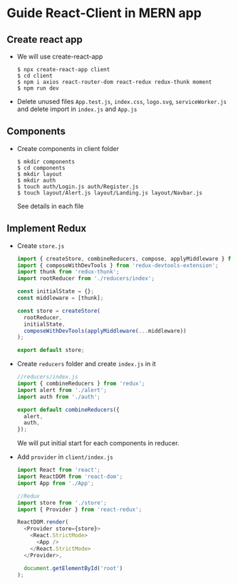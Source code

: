 # Guide React-Client in MERN app

## Create react app

- We will use create-react-app
  ```
  $ npx create-react-app client
  $ cd client
  $ npm i axios react-router-dom react-redux redux-thunk moment
  $ npm run dev
  ```
- Delete unused files `App.test.js`, `index.css`, `logo.svg`, `serviceWorker.js` and delete import in `index.js` and `App.js`
  
## Components
- Create components in client folder
  ```
  $ mkdir components
  $ cd components
  $ mkdir layout
  $ mkdir auth
  $ touch auth/Login.js auth/Register.js
  $ touch layout/Alert.js layout/Landing.js layout/Navbar.js
  ```

  See details in each file
## Implement Redux

- Create `store.js`
  ```js
  import { createStore, combineReducers, compose, applyMiddleware } from 'redux';
  import { composeWithDevTools } from 'redux-devtools-extension';
  import thunk from 'redux-thunk';
  import rootReducer from './reducers/index';

  const initialState = {};
  const middleware = [thunk];

  const store = createStore(
    rootReducer,
    initialState,
    composeWithDevTools(applyMiddleware(...middleware))
  );

  export default store;

  ```
- Create `reducers` folder and create `index.js` in it
  ```js
  //reducers/index.js
  import { combineReducers } from 'redux';
  import alert from './alert';
  import auth from './auth';

  export default combineReducers({
    alert,
    auth,
  });

  ```
  We will put initial start for each components in reducer.
  
- Add `provider` in `client/index.js`
  ```js
  import React from 'react';
  import ReactDOM from 'react-dom';
  import App from './App';

  //Redux
  import store from './store';
  import { Provider } from 'react-redux';

  ReactDOM.render(
    <Provider store={store}>
      <React.StrictMode>
        <App />
      </React.StrictMode>
    </Provider>,

    document.getElementById('root')
  );

  ```